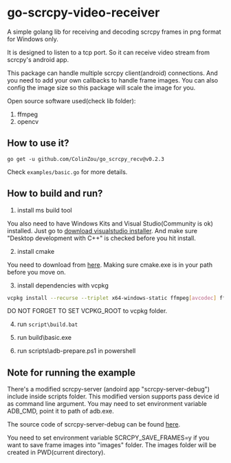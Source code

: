 # go-scrcpy-video-receiver
A simple golang lib for receiving and decoding scrcpy frames in png format for Windows only.

It is designed to listen to a tcp port. So it can receive video stream from scrcpy's android app. 

This package can handle multiple scrcpy client(android) connections. 
And you need to add your own callbacks to handle frame images. You can also config the image size so this package will scale the image for you.

Open source software used(check lib folder):

1. ffmpeg
2. opencv

## How to use it?
```go get -u github.com/ColinZou/go_scrcpy_recv@v0.2.3```

Check ```examples/basic.go``` for more details. 

## How to build and run?

1. install ms build tool

You also need to have Windows Kits and Visual Studio(Community is ok) installed. Just go to [download visualstudio installer](https://visualstudio.microsoft.com/downloads/). And make sure "Desktop development with C++" is checked before you hit install.

2. install cmake

You need to download from [here](https://cmake.org). Making sure cmake.exe is in your path before you move on.

3. install dependencies with vcpkg

```bash
vcpkg install --recurse --triplet x64-windows-static ffmpeg[avcodec] ffmpeg[x264] ffmpeg[swscale] ffmpeg[avresample] opencv4[png] boost-asio
```

DO NOT FORGET TO SET VCPKG_ROOT to vcpkg folder.

4. run ```script\build.bat```

5. run build\basic.exe

6. run scripts\adb-prepare.ps1 in powershell

## Note for running the example

There's a modified scrcpy-server (andoird app "scrcpy-server-debug") include inside scripts folder. This modified version supports pass device id as command line argument.
You may need to set environment variable ADB_CMD, point it to path of adb.exe. 

The source code of scrcpy-server-debug can be found [here](github.com/ColinZou/scrcpy).

You need to set environment variable SCRCPY_SAVE_FRAMES=y if you want to save frame images into "images" folder. The images folder will be created in PWD(current directory).



